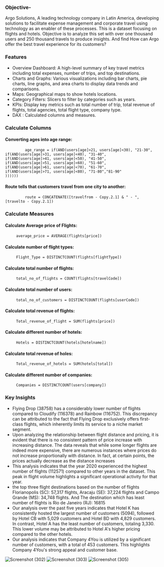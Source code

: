 
### Objective-
Argo Solutions, A leading technology company in Latin America, developing solutions to facilitate expense management and corporate travel using technology as an enabler of these processes. ​This is a dataset focusing on flights and hotels.
Objective is to analyze this set with over one thousand users and 250 thousand travels to produce insights. And find How can Argo offer the best travel experience for its customers?

### Features
- Overview Dashboard: A high-level summary of key travel metrics including total expenses, number of trips, and top destinations.
- Charts and Graphs: Various visualizations including bar charts, pie charts, line graphs, and area charts to display data trends and comparisons.
- Maps: Geographical maps to show hotels locations.
- Category Filters: Slicers to filter by categories such as years.
- KPIs: Display key metrics such as total number of trip, total revenue of flights, total agencies, total flight type, company type.
- DAX : Calculated columns and measures.

### Calculate Columns

#### Converting ages into age range: 

             age_range = if(AND(users[age]>21, users[age]<30), "21-30", 
    if(AND(users[age]>31, users[age]<40), "31-40",
    if(AND(users[age]>41, users[age]<50), "41-50",
    if(AND(users[age]>51, users[age]<60), "51-60",
    if(AND(users[age]>61, users[age]<70), "61-70",
    if(AND(users[age]>71, users[age]<80), "71-80","81-90"
    ))))))

#### Route tells that customers travel from one city to another: 

             route = CONCATENATE([travelfrom - Copy.2.1] & " - ",  [travelto - Copy.2.1])

### Calculate Measures

#### Calculate Average price of Flights: 
         average_price = AVERAGE(flights[price])

#### Calculate number of flight types:          
         Flight_Type = DISTINCTCOUNT(flights[flightType])

#### Calculate total number of flights:          
         total_no_of_flights = COUNT(flights[travelCode])

#### Calculate total number of users: 
         total_no_of_customers = DISTINCTCOUNT(flights[userCode])

#### Calculate total revenue of flights:          
         Total_revenue_of_flight = SUM(flights[price])

#### Calculate different number of hotels: 
         Hotels = DISTINCTCOUNT(hotels[hotelname])

#### Calculate total revenue of holes: 
         Total_revenue_of_hotels = SUM(hotels[total])

#### Calculate different number of companies: 
         Companies = DISTINCTCOUNT(users[company])

### Key Insights

- Flying Drop (38758) has a considerably lower number of flights compared to Cloudify (116378) and Rainbow (116752). This discrepancy can be attributed to the fact that Flying Drop exclusively offers first-class flights, which inherently limits its service to a niche market segment.
- Upon analyzing the relationship between flight distance and pricing, it is evident that there is no consistent pattern of price increase with increasing distance. The data reveals that while some longer flights are indeed more expensive, there are numerous instances where prices do not increase proportionally with distance. In fact, at certain points, the prices actually decrease as the distance increases
- This analysis indicates that the year 2020 experienced the highest number of flights (112571) compared to other years in the dataset. This peak in flight volume highlights a significant operational activity for that year.
- the top three flight destinations based on the number of flights Florianopolis (SC): 57,317 flights, Aracaju (SE): 37,224 flights and Campo Grande (MS): 34,748 flights. And The destination which has least number of flights is Rio de Janeiro (RJ): 16815
- Our analysis over the past five years indicates that Hotel K has consistently hosted the largest number of customers (5094), followed by Hotel CB with 5,029 customers and Hotel BD with 4,829 customers. In contrast, Hotel A has the least number of customers, totaling 3,330. This lower volume may be attributed to Hotel A's higher pricing compared to the other hotels.
- Our analysis indicates that Company 4You is utilized by a significant number of customers, with a total of 453 customers. This highlights Company 4You's strong appeal and customer base.


![Screenshot (302)](https://github.com/user-attachments/assets/8671b9d5-4779-41e1-a622-e52135d12ec6)
![Screenshot (303)](https://github.com/user-attachments/assets/1deaad4d-de6e-490f-bef2-ba4ec3ee1900)
![Screenshot (305)](https://github.com/user-attachments/assets/c7fc3144-da77-4e2c-abc8-b03bffd5c6f7)

